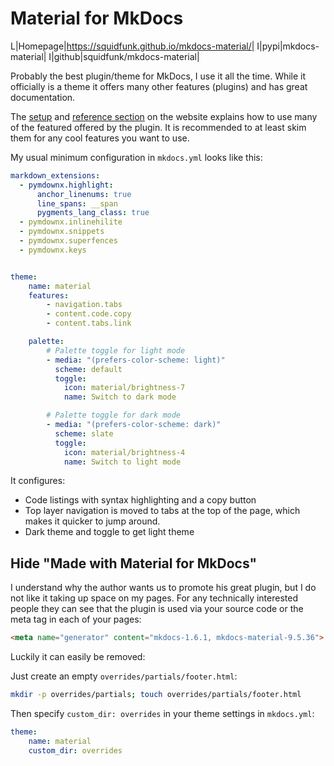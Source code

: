 # Material for MkDocs

L|Homepage|https://squidfunk.github.io/mkdocs-material/|
I|pypi|mkdocs-material|
I|github|squidfunk/mkdocs-material|

Probably the best plugin/theme for MkDocs, I use it all the time.
While it officially is a theme it offers many other features (plugins) and has great documentation.

The [setup](https://squidfunk.github.io/mkdocs-material/setup/) and [reference section](https://squidfunk.github.io/mkdocs-material/reference/) on the website explains how to use many of the featured offered by the plugin.
It is recommended to at least skim them for any cool features you want to use.

My usual minimum configuration in `mkdocs.yml` looks like this:

```yml
markdown_extensions:
  - pymdownx.highlight:
      anchor_linenums: true
      line_spans: __span
      pygments_lang_class: true
  - pymdownx.inlinehilite
  - pymdownx.snippets
  - pymdownx.superfences
  - pymdownx.keys


theme:
    name: material
    features:
        - navigation.tabs
        - content.code.copy
        - content.tabs.link

    palette:
        # Palette toggle for light mode
        - media: "(prefers-color-scheme: light)"
          scheme: default
          toggle:
            icon: material/brightness-7
            name: Switch to dark mode

        # Palette toggle for dark mode
        - media: "(prefers-color-scheme: dark)"
          scheme: slate
          toggle:
            icon: material/brightness-4
            name: Switch to light mode
```

It configures:

- Code listings with syntax highlighting and a copy button
- Top layer navigation is moved to tabs at the top of the page, which makes it quicker to jump around.
- Dark theme and toggle to get light theme

## Hide "Made with Material for MkDocs"

I understand why the author wants us to promote his great plugin, but I do not like it taking up space on my pages.
For any technically interested people they can see that the plugin is used via your source code or the meta tag in each of your pages:
```html
<meta name="generator" content="mkdocs-1.6.1, mkdocs-material-9.5.36">
```

Luckily it can easily be removed:

Just create an empty `overrides/partials/footer.html`:
```bash
mkdir -p overrides/partials; touch overrides/partials/footer.html
```

Then specify `custom_dir: overrides` in your theme settings in `mkdocs.yml`:
```yaml
theme:
    name: material
    custom_dir: overrides
```

